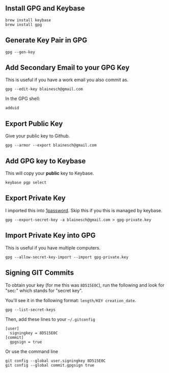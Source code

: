 ## Install GPG and Keybase

~~~
brew install keybase
brew install gpg
~~~

## Generate Key Pair in GPG

~~~
gpg --gen-key
~~~

## Add Secondary Email to your GPG Key

This is useful if you have a work email you also commit as.

~~~
gpg --edit-key blainesch@gmail.com
~~~

In the GPG shell:

~~~
adduid
~~~

## Export Public Key

Give your public key to Github.

~~~
gpg --armor --export blainesch@gmail.com
~~~

## Add GPG key to Keybase

This will copy your **public** key to Keybase.

~~~
keybase pgp select
~~~

## Export Private Key

I imported this into [1password](https://1password.com/features/). Skip this if you this is managed by keybase.

~~~
gpg --export-secret-key -a blainesch@gmail.com > gpg-private.key
~~~

## Import Private Key into GPG

This is useful if you have multiple computers.

~~~
gpg --allow-secret-key-import --import gpg-private.key
~~~

## Signing GIT Commits

To obtain your key (for me this was `8D515E0C`), run the following and look for
"sec:" which stands for "secret key".

You'll see it in the following format: `length/KEY creation_date`.

~~~
gpg --list-secret-keys
~~~

Then, add these lines to your `~/.gitconfig`

~~~
[user]
  signingkey = 8D515E0C
[commit]
  gpgsign = true
~~~

Or use the command line

~~~
git config --global user.signingkey 8D515E0C
git config --global commit.gpgsign true
~~~
